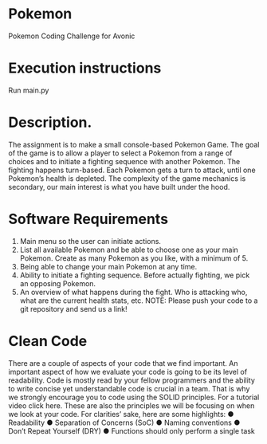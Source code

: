 # Pokemon
Pokemon Coding Challenge for Avonic

# Execution instructions
Run main.py

# Description.
The assignment is to make a small console-based Pokemon Game. The goal of the game is to
allow a player to select a Pokemon from a range of choices and to initiate a fighting sequence with
another Pokemon. The fighting happens turn-based. Each Pokemon gets a turn to attack, until one
Pokemon’s health is depleted. The complexity of the game mechanics is secondary, our main
interest is what you have built under the hood.

# Software Requirements
1. Main menu so the user can initiate actions.
2. List all available Pokemon and be able to choose one as your main Pokemon. Create as
many Pokemon as you like, with a minimum of 5.
3. Being able to change your main Pokemon at any time.
4. Ability to initiate a fighting sequence. Before actually fighting, we pick an opposing
Pokemon.
5. An overview of what happens during the fight. Who is attacking who, what are the current
health stats, etc.
NOTE: Please push your code to a git repository and send us a link!

# Clean Code
There are a couple of aspects of your code that we find important. An important aspect of how we
evaluate your code is going to be its level of readability. Code is mostly read by your fellow
programmers and the ability to write concise yet understandable code is crucial in a team. That is
why we strongly encourage you to code using the SOLID principles. For a tutorial video click here.
These are also the principles we will be focusing on when we look at your code. For clarities’ sake,
here are some highlights:
● Readability
● Separation of Concerns (SoC)
● Naming conventions
● Don’t Repeat Yourself (DRY)
● Functions should only perform a single task
